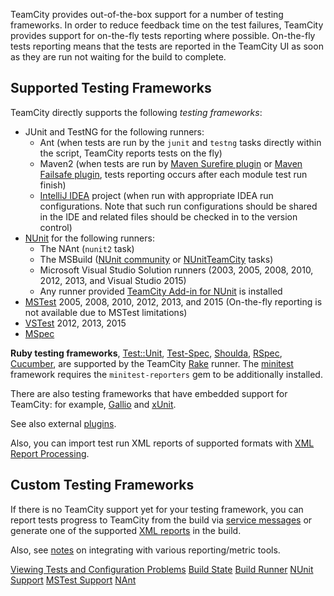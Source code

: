 [//]: # (title: Testing Frameworks)
[//]: # (auxiliary-id: Testing Frameworks)

TeamCity provides out-of-the-box support for a number of testing frameworks. In order to reduce feedback time on the test failures, TeamCity provides support for on-the-fly tests reporting where possible. On-the-fly tests reporting means that the tests are reported in the TeamCity UI as soon as they are run not waiting for the build to complete.

## Supported Testing Frameworks

TeamCity directly supports the following _testing frameworks_:
* JUnit and TestNG for the following runners: 
     * Ant (when tests are run by the `junit` and `testng` tasks directly within the script, TeamCity reports tests on the fly)
     * Maven2 (when tests are run by [Maven Surefire plugin](http://maven.apache.org/plugins/maven-surefire-plugin/) or [Maven Failsafe plugin](http://maven.apache.org/surefire/maven-failsafe-plugin/integration-test-mojo.html), tests reporting occurs after each module test run finish)
     * [IntelliJ IDEA](intellij-idea-project.md) project (when run with appropriate IDEA run configurations. Note that such run configurations should be shared in the IDE and related files should be checked in to the version control)
* [NUnit](nunit-support.md) for the following runners: 
     * The NAnt (`nunit2` task)
     * The MSBuild ([NUnit community](http://msbuildtasks.tigris.org/) or [NUnitTeamCity](nunit-for-msbuild.md) tasks)
     * Microsoft Visual Studio Solution runners (2003, 2005, 2008, 2010, 2012, 2013, and Visual Studio 2015)
     * Any runner provided [TeamCity Add-in for NUnit](teamcity-addin-for-nunit.md) is installed
* [MSTest](mstest-support.md) 2005, 2008, 2010, 2012, 2013, and 2015 (On-the-fly reporting is not available due to MSTest limitations)
* [VSTest](visual-studio-tests.md) 2012, 2013, 2015
* [MSpec](mspec.md)

__Ruby testing frameworks__, [Test::Unit](http://ruby-doc.org/stdlib/libdoc/test/unit/rdoc/classes/Test/Unit.html), [Test-Spec](http://search.cpan.org/~philip/Test-Spec-0.48/lib/Test/Spec.pm), [Shoulda](http://github.com/thoughtbot/shoulda), [RSpec](http://rspec.info/), [Cucumber](http://cukes.info), are supported by the TeamCity [Rake](rake.md) runner. The [minitest](https://rubygems.org/gems/minitest) framework requires the `minitest-reporters` gem to be additionally installed.

There are also testing frameworks that have embedded support for TeamCity: for example, [Gallio](net-testing-frameworks-support.md#Gallio) and [xUnit](net-testing-frameworks-support.md#xUnit).

See also external [plugins](https://plugins.jetbrains.com/teamcity). 

Also, you can import test run XML reports of supported formats with [XML Report Processing](xml-report-processing.md).

## Custom Testing Frameworks

If there is no TeamCity support yet for your testing framework, you can report tests progress to TeamCity from the build via [service messages](service-messages.md#Reporting+Tests) or generate one of the supported [XML reports](xml-report-processing.md) in the build.

Also, see [notes](how-to.md#Integrate+with+Build+and+Reporting+Tools) on integrating with various reporting/metric tools.


<seealso>
        <category ref="user-guide">
            <a href="viewing-tests-and-configuration-problems.md">Viewing Tests and Configuration Problems</a>
        </category>
        <category ref="concepts">
            <a href="build-state.md">Build State</a>
            <a href="build-runner.md">Build Runner</a>
        </category>
        <category ref="admin-guide">
            <a href="nunit-support.md">NUnit Support</a>
            <a href="mstest-support.md">MSTest Support</a>
            <a href="nant.md">NAnt</a>
        </category>
</seealso>
